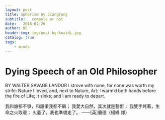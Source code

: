 ```yaml
---
layout: post
title: aphorism by JiangYang 
subtitle:   compete or not
date:   2018-02-26
author: HC
header-img: img/post-bg-kuaidi.jpg
catalog: true
tags:
    - minds
---
```


# Dying Speech of an Old Philosopher
BY WALTER SAVAGE LANDOR
I strove with none, for none was worth my strife: 
Nature I loved, and, next to Nature, Art: 
I warm’d both hands before the fire of Life; 
It sinks; and I am ready to depart.

我和誰都不爭，和誰爭我都不屑；
我愛大自然，其次就是藝術；
我雙手烤著，生命之火取暖；
火萎了，我也準備走了。
——[英]蘭德（楊絳 譯）
